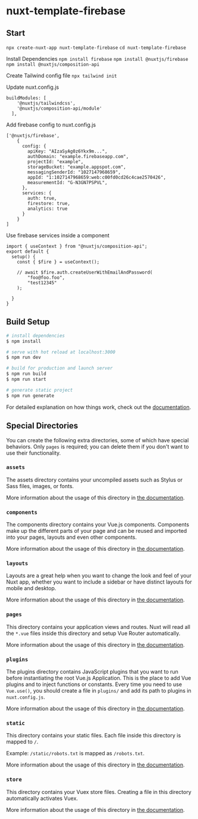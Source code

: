 # nuxt-template-firebase

## Start
`npx create-nuxt-app nuxt-template-firebase`
`cd nuxt-template-firebase`

Install Dependencies
`npm install firebase`
`npm install @nuxtjs/firebase`
`npm install @nuxtjs/composition-api`

Create Tailwind config file
`npx tailwind init`

Update nuxt.config.js
```
buildModules: [
    '@nuxtjs/tailwindcss',
    '@nuxtjs/composition-api/module'
  ],
```

Add firebase config to nuxt.config.js
```
['@nuxtjs/firebase',
    {
      config: {
        apiKey: "AIzaSyAg0z6Ykx9m...",
        authDomain: "example.firebaseapp.com",
        projectId: "example",
        storageBucket: "example.appspot.com",
        messagingSenderId: "1027147968659",
        appId: "1:1027147968659:web:c00fd0cd26c4cae2570426",
        measurementId: "G-N3GN7PSPVL",
      },
      services: {
        auth: true,
        firestore: true,
        analytics: true
      }
    }
]
```

Use firebase services inside a component
```
import { useContext } from "@nuxtjs/composition-api";
export default {
  setup() {
    const { $fire } = useContext();

    // await $fire.auth.createUserWithEmailAndPassword(
        "foo@foo.foo",
        "test12345"
    );

  }
}
```


## Build Setup

```bash
# install dependencies
$ npm install

# serve with hot reload at localhost:3000
$ npm run dev

# build for production and launch server
$ npm run build
$ npm run start

# generate static project
$ npm run generate
```

For detailed explanation on how things work, check out the [documentation](https://nuxtjs.org).

## Special Directories

You can create the following extra directories, some of which have special behaviors. Only `pages` is required; you can delete them if you don't want to use their functionality.

### `assets`

The assets directory contains your uncompiled assets such as Stylus or Sass files, images, or fonts.

More information about the usage of this directory in [the documentation](https://nuxtjs.org/docs/2.x/directory-structure/assets).

### `components`

The components directory contains your Vue.js components. Components make up the different parts of your page and can be reused and imported into your pages, layouts and even other components.

More information about the usage of this directory in [the documentation](https://nuxtjs.org/docs/2.x/directory-structure/components).

### `layouts`

Layouts are a great help when you want to change the look and feel of your Nuxt app, whether you want to include a sidebar or have distinct layouts for mobile and desktop.

More information about the usage of this directory in [the documentation](https://nuxtjs.org/docs/2.x/directory-structure/layouts).


### `pages`

This directory contains your application views and routes. Nuxt will read all the `*.vue` files inside this directory and setup Vue Router automatically.

More information about the usage of this directory in [the documentation](https://nuxtjs.org/docs/2.x/get-started/routing).

### `plugins`

The plugins directory contains JavaScript plugins that you want to run before instantiating the root Vue.js Application. This is the place to add Vue plugins and to inject functions or constants. Every time you need to use `Vue.use()`, you should create a file in `plugins/` and add its path to plugins in `nuxt.config.js`.

More information about the usage of this directory in [the documentation](https://nuxtjs.org/docs/2.x/directory-structure/plugins).

### `static`

This directory contains your static files. Each file inside this directory is mapped to `/`.

Example: `/static/robots.txt` is mapped as `/robots.txt`.

More information about the usage of this directory in [the documentation](https://nuxtjs.org/docs/2.x/directory-structure/static).

### `store`

This directory contains your Vuex store files. Creating a file in this directory automatically activates Vuex.

More information about the usage of this directory in [the documentation](https://nuxtjs.org/docs/2.x/directory-structure/store).
